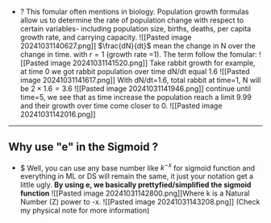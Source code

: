 + ? This fomular often mentions in biology.
Population growth formulas allow us to determine the rate of population change with respect to certain variables- including population size, births, deaths, per capita growth rate, and carrying capacity.
![[Pasted image 20241031140627.png]]
$\frac{dN}{dt}$ mean the change in N over the change in time. with $r = 1$ (growth rate =1). The term follow the fomular:
![[Pasted image 20241031141520.png]]
Take rabbit growth for example, at time 0 we got rabbit population over time dN/dt equal 1.6
![[Pasted image 20241031141617.png]]
With dN/dt=1.6, total rabbit at time=1, N will be $2 \times 1.6=3.6$
![[Pasted image 20241031141946.png]]
continue until time=5, we see that as time increase the population reach a limit 9.99 and their growth over time come closer to 0. 
![[Pasted image 20241031142016.png]]


---
## Why use "e" in the Sigmoid ?
+ $ Well, you can use any base number like $k^{-x}$ for sigmoid function and everything in ML or DS will remain the same, it just your notation get a little ugly. **By using e, we basically prettyfied/simplified the sigmoid function** 
![[Pasted image 20241031142800.png]]Where k is a Natural Number (Z) power to -x.
![[Pasted image 20241031143208.png]]
(Check my physical note for more information)

